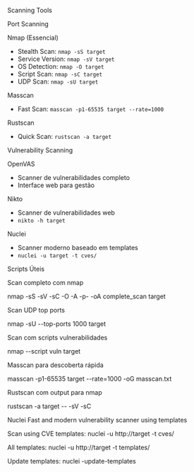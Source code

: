 Scanning Tools

Port Scanning

Nmap (Essencial)
- Stealth Scan: `nmap -sS target`
- Service Version: `nmap -sV target`
- OS Detection: `nmap -O target`
- Script Scan: `nmap -sC target`
- UDP Scan: `nmap -sU target`

 Masscan
- Fast Scan: `masscan -p1-65535 target --rate=1000`

 Rustscan
- Quick Scan: `rustscan -a target`

 Vulnerability Scanning

 OpenVAS
- Scanner de vulnerabilidades completo
- Interface web para gestão

 Nikto
- Scanner de vulnerabilidades web
- `nikto -h target`

 Nuclei
- Scanner moderno baseado em templates
- `nuclei -u target -t cves/`

Scripts Úteis

Scan completo com nmap

nmap -sS -sV -sC -O -A -p- -oA complete_scan target

Scan UDP top ports

nmap -sU --top-ports 1000 target

Scan com scripts vulnerabilidades

nmap --script vuln target

Masscan para descoberta rápida

masscan -p1-65535 target --rate=1000 -oG masscan.txt

Rustscan com output para nmap

rustscan -a target -- -sV -sC

Nuclei
Fast and modern vulnerability scanner using templates

Scan using CVE templates:
nuclei -u http://target -t cves/

All templates:
nuclei -u http://target -t templates/

Update templates:
nuclei -update-templates

